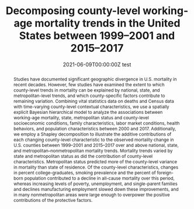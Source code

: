 ---
abstract: Studies have documented significant geographic divergence in U.S. mortality in recent decades. However, few studies have examined the extent to which county-level trends in mortality can be explained by national, state, and metropolitan-level trends, and which county-specific factors contribute to remaining variation. Combining vital statistics data on deaths and Census data with time-varying county-level contextual characteristics, we use a spatially explicit Bayesian hierarchical model to analyze the associations between working-age mortality, state, metropolitan status and county-level socioeconomic conditions, family characteristics, labor market conditions, health behaviors, and population characteristics between 2000 and 2017. Additionally, we employ a Shapley decomposition to illustrate the additive contributions of each changing county-level characteristic to the observed mortality change in U.S. counties between 1999–2001 and 2015–2017 over and above national, state, and metropolitan–nonmetropolitan mortality trends. Mortality trends varied by state and metropolitan status as did the contribution of county-level characteristics. Metropolitan status predicted more of the county-level variance in mortality than state of residence. Of the county-level characteristics, changes in percent college-graduates, smoking prevalence and the percent of foreign-born population contributed to a decline in all-cause mortality over this period, whereas increasing levels of poverty, unemployment, and single-parent families and declines manufacturing employment slowed down these improvements, and in many nonmetropolitan areas were large enough to overpower the positive contributions of the protective factors.
authors:
- admin
- Irma Elo
date: "2021-06-09T00:00:00Z test"
doi: ""
featured: false
image:
  focal_point: ""
  preview_only: false
projects: []
publication: '*Spatial Demography*'
publication_short: ""
publication_types:
- "2"
publishDate: "2021-06-09T00:00:00Z"
summary: _Published in **Spatial Demography**._ 
tags:
title: 'Decomposing county-level working-age mortality trends in the United States between 1999–2001 and 2015–2017'
url_code: ""
url_dataset: ""
url_pdf: "media/Graetz 2021 Spat Dem.pdf"
url_poster: ""
url_project: ""
url_slides: ""
url_source: ""
url_video: ""
---